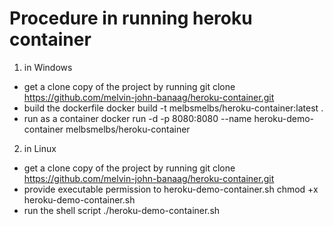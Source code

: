 # Procedure in running heroku container

1. in Windows
* get a clone copy of the project by running
git clone https://github.com/melvin-john-banaag/heroku-container.git
* build the dockerfile
docker build -t melbsmelbs/heroku-container:latest .
* run as a container
docker run -d -p 8080:8080 --name heroku-demo-container melbsmelbs/heroku-container

2. in Linux
* get a clone copy of the project by running
git clone https://github.com/melvin-john-banaag/heroku-container.git
* provide executable permission to heroku-demo-container.sh
chmod +x heroku-demo-container.sh
* run the shell script
./heroku-demo-container.sh

